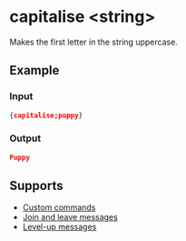 # capitalise <string\>

Makes the first letter in the string uppercase.

## Example

### Input

```json
{capitalise;puppy}
```

### Output

```json
Puppy
```

## Supports

* [Custom commands](/Modules/custom_commands/)
* [Join and leave messages](/Modules/join_leave_messages/)
* [Level-up messages](/Modules/levels/)
